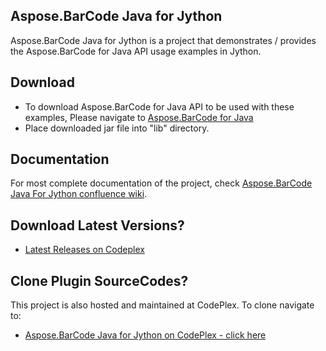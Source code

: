## Aspose.BarCode Java for Jython

Aspose.BarCode Java for Jython is a project that demonstrates / provides the Aspose.BarCode for Java API usage examples in Jython.

## Download

* To download Aspose.BarCode for Java API to be used with these examples, Please navigate to [Aspose.BarCode for Java](http://www.aspose.com/downloads/barcode-family/java) 
* Place downloaded jar file into "lib" directory. 

## Documentation

For most complete documentation of the project, check [Aspose.BarCode Java For Jython confluence wiki](http://www.aspose.com/docs/display/barcodejava/Aspose.Barcode+Java+For+Jython).

## Download Latest Versions?

* [Latest Releases on Codeplex](http://asposebarcodejavajython.codeplex.com/releasesce)

## Clone Plugin SourceCodes?

This project is also hosted and maintained at CodePlex. To clone navigate to:

* [Aspose.BarCode Java for Jython on CodePlex - click here](https://asposebarcodejavajython.codeplex.com/SourceControl/latest)